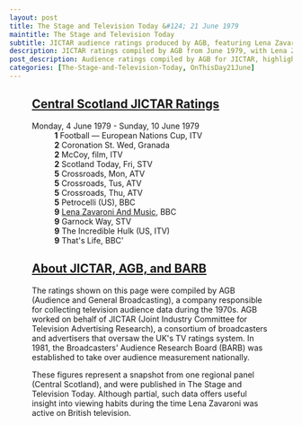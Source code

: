 ```yaml
---
layout: post
title: The Stage and Television Today &#124; 21 June 1979
maintitle: The Stage and Television Today 
subtitle: JICTAR audience ratings produced by AGB, featuring Lena Zavaroni among the programmes
description: JICTAR ratings compiled by AGB from June 1979, with Lena Zavaroni and Music among the listed shows
post_description: Audience ratings compiled by AGB for JICTAR, highlighting Lena Zavaroni’s television presence during the week of 4–10 June 1979
categories: [The-Stage-and-Television-Today, OnThisDay21June]
---
```


<figure class="fig3">
<div class="CardLayout">
<div class="CardItem"><h2 id="infobox1" class="infobox"><a href="#infobox1">Central Scotland JICTAR Ratings</a></h2>
<div class="CardItem split">
<dl>
<dt>Monday, 4 June 1979 - Sunday, 10 June 1979</dt>
<dd><strong>1</strong> Football &#8212; European Nations Cup, ITV</dd>
<dd><strong>2</strong> Coronation St. Wed, Granada</dd>
<dd><strong>2</strong> McCoy, film, ITV</dd>
<dd><strong>2</strong> Scotland Today, Fri, STV</dd>
<dd><strong>5</strong> Crossroads, Mon, ATV</dd>
<dd><strong>5</strong> Crossroads, Tus, ATV</dd>
<dd><strong>5</strong> Crossroads, Thu, ATV</dd>
<dd><strong>5</strong> Petrocelli (US), BBC</dd>
<dd><strong>9</strong> <a href="/1979-06-06-lena-zavaroni-and-music">Lena Zavaroni And Music</a>, BBC</dd>
<dd><strong>9</strong> Garnock Way, STV</dd>
<dd><strong>9</strong> The Incredible Hulk (US, ITV)</dd>
<dd><strong>9</strong> That's Life, BBC'</dd>
</dl>
</div></div></div>
</figure>

<figure class="fig3">
<div class="CardLayout">
<div class="CardItem"><h2 id="infobox2" class="infobox"><a href="#infobox2">About JICTAR, AGB, and BARB</a></h2>
<div class="CardItem split">
<p>The ratings shown on this page were compiled by AGB (Audience and General Broadcasting), a company responsible for collecting television audience data during the 1970s. AGB worked on behalf of JICTAR (Joint Industry Committee for Television Advertising Research), a consortium of broadcasters and advertisers that oversaw the UK's TV ratings system. In 1981, the Broadcasters' Audience Research Board (BARB) was established to take over audience measurement nationally.</p>
<p>These figures represent a snapshot from one regional panel (Central Scotland), and were published in The Stage and Television Today. Although partial, such data offers useful insight into viewing habits during the time Lena Zavaroni was active on British television.</p>
</div></div></div>
</figure>

